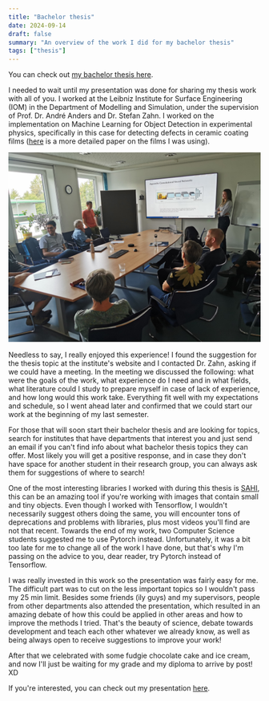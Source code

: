 ```yaml
---
title: "Bachelor thesis"
date: 2024-09-14
draft: false
summary: "An overview of the work I did for my bachelor thesis"
tags: ["thesis"]
---
```


You can check out <a href="\files\Thesis_Natasha_Hrycan.pdf" target="_blank">my bachelor thesis here</a>.

I needed to wait until my presentation was done for sharing my thesis work with all of you. I worked at the Leibniz Institute for Surface Engineering (IOM) in the Department of Modelling and Simulation, under the supervision of Prof. Dr. André Anders and Dr. Stefan Zahn. I worked on the implementation on Machine Learning for Object Detection in experimental physics, specifically in this case for detecting defects in ceramic coating films (<a href="https://doi.org/10.3389/fmats.2020.00200" target="_blank">here</a> is a more detailed paper on the films I was using).

<img class="thumbnailshadow" src="images/thesis_photo.jpeg">

Needless to say, I really enjoyed this experience! I found the suggestion for the thesis topic at the institute's website and I contacted Dr. Zahn, asking if we could have a meeting. In the meeting we discussed the following: what were the goals of the work, what experience do I need and in what fields, what literature could I study to prepare myself in case of lack of experience, and how long would this work take. Everything fit well with my expectations and schedule, so I went ahead later and confirmed that we could start our work at the beginning of my last semester. 

For those that will soon start their bachelor thesis and are looking for topics, search for institutes that have departments that interest you and just send an email if you can't find info about what bachelor thesis topics they can offer. Most likely you will get a positive response, and in case they don't have space for another student in their research group, you can always ask them for suggestions of where to search!

One of the most interesting libraries I worked with during this thesis is <a href="https://github.com/obss/sahi" target="_blank">SAHI</a>, this can be an amazing tool if you're working with images that contain small and tiny objects. Even though I worked with Tensorflow, I wouldn't necessarily suggest others doing the same, you will encounter tons of deprecations and problems with libraries, plus most videos you'll find are not that recent. Towards the end of my work, two Computer Science students suggested me to use Pytorch instead. Unfortunately, it was a bit too late for me to change all of the work I have done, but that's why I'm passing on the advice to you, dear reader, try Pytorch instead of Tensorflow.

I was really invested in this work so the presentation was fairly easy for me. The difficult part was to cut on the less important topics so I wouldn't pass my 25 min limit. Besides some friends (ily guys) and my supervisors, people from other departments also attended the presentation, which resulted in an amazing debate of how this could be applied in other areas and how to improve the methods I tried. That's the beauty of science, debate towards development and teach each other whatever we already know, as well as being always open to receive suggestions to improve your work!

After that we celebrated with some fudgie chocolate cake and ice cream, and now I'll just be waiting for my grade and my diploma to arrive by post! XD

If you're interested, you can check out my presentation <a href="\files\presentation_thesis.pdf" target="_blank">here</a>.